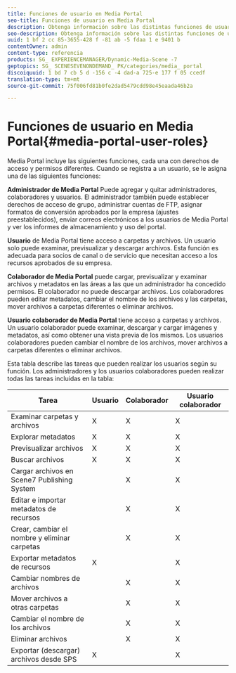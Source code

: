 ```yaml
---
title: Funciones de usuario en Media Portal
seo-title: Funciones de usuario en Media Portal
description: Obtenga información sobre las distintas funciones de usuario disponibles en Media Portal.
seo-description: Obtenga información sobre las distintas funciones de usuario disponibles en Media Portal.
uuid: 1 bf 2 cc 85-3655-428 f -81 ab -5 fdaa 1 e 9401 b
contentOwner: admin
content-type: referencia
products: SG_ EXPERIENCEMANAGER/Dynamic-Media-Scene -7
geptopics: SG_ SCENESEVENONDEMAND_ PK/categories/media_ portal
discoiquuid: 1 bd 7 cb 5 d -156 c -4 dad-a 725-e 177 f 05 ccedf
translation-type: tm+mt
source-git-commit: 75f006fd81b0fe2dad5479cdd98e45eaada46b2a

---
```



# Funciones de usuario en Media Portal{#media-portal-user-roles}

Media Portal incluye las siguientes funciones, cada una con derechos de acceso y permisos diferentes. Cuando se registra a un usuario, se le asigna una de las siguientes funciones:

**Administrador
de Media Portal** Puede agregar y quitar administradores, colaboradores y usuarios. El administrador también puede establecer derechos de acceso de grupo, administrar cuentas de FTP, asignar formatos de conversión aprobados por la empresa (ajustes preestablecidos), enviar correos electrónicos a los usuarios de Media Portal y ver los informes de almacenamiento y uso del portal.

**Usuario**
de Media Portal tiene acceso a carpetas y archivos. Un usuario solo puede examinar, previsualizar y descargar archivos. Esta función es adecuada para socios de canal o de servicio que necesitan acceso a los recursos aprobados de su empresa.

**Colaborador de Media Portal** puede cargar, previsualizar y examinar archivos y metadatos en las áreas a las que un administrador ha concedido permisos. El colaborador no puede descargar archivos. Los colaboradores pueden editar metadatos, cambiar el nombre de los archivos y las carpetas, mover archivos a carpetas diferentes o eliminar archivos.

**Usuario colaborador de Media Portal** tiene acceso a carpetas y archivos. Un usuario colaborador puede examinar, descargar y cargar imágenes y metadatos, así como obtener una vista previa de los mismos. Los usuarios colaboradores pueden cambiar el nombre de los archivos, mover archivos a carpetas diferentes o eliminar archivos.

Esta tabla describe las tareas que pueden realizar los usuarios según su función. Los administradores y los usuarios colaboradores pueden realizar todas las tareas incluidas en la tabla:

| Tarea | Usuario | Colaborador | Usuario colaborador |
|--- |--- |--- |--- |
| Examinar carpetas y archivos | X | X | X |
| Explorar metadatos | X | X | X |
| Previsualizar archivos | X | X | X |
| Buscar archivos | X | X | X |
| Cargar archivos en Scene7 Publishing System |  | X | X |
| Editar e importar metadatos de recursos |  | X | X |
| Crear, cambiar el nombre y eliminar carpetas |  | X | X |
| Exportar metadatos de recursos | X |  | X |
| Cambiar nombres de archivos |  | X | X |
| Mover archivos a otras carpetas |  | X | X |
| Cambiar el nombre de los archivos |  | X | X |
| Eliminar archivos |  | X | X |
| Exportar (descargar) archivos desde SPS | X |  | X |